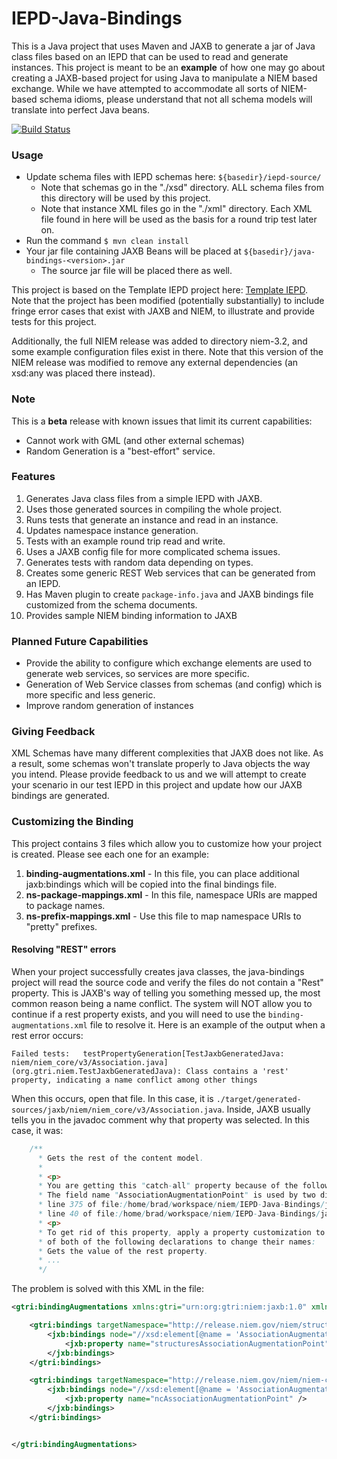 IEPD-Java-Bindings
==================

This is a Java project that uses Maven and JAXB to generate a jar of Java class files based on an IEPD that can be used to read and generate instances.
This project is meant to be an **example** of how one may go about creating a JAXB-based project for using Java to manipulate
a NIEM based exchange.  While we have attempted to accommodate all sorts of NIEM-based schema idioms, please understand that
not all schema models will translate into perfect Java beans.

[![Build Status](https://travis-ci.org/jtmrice/IEPD-Java-Bindings.svg?branch=master)](https://travis-ci.org/jtmrice/IEPD-Java-Bindings)

### Usage
* Update schema files with IEPD schemas here: `${basedir}/iepd-source/`
  * Note that schemas go in the "./xsd" directory.  ALL schema files from this directory will be used by this project.
  * Note that instance XML files go in the "./xml" directory.  Each XML file found in here will be used as the basis for a round trip test later on.
* Run the command `$ mvn clean install`
* Your jar file containing JAXB Beans will be placed at `${basedir}/java-bindings-<version>.jar`
  * The source jar file will be placed there as well.


This project is based on the Template IEPD project here: [Template IEPD](https://github.com/niem/Template-IEPD).  Note that
the project has been modified (potentially substantially) to include fringe error cases that exist with JAXB and NIEM, to
illustrate and provide tests for this project.

Additionally, the full NIEM release was added to directory niem-3.2, and some example configuration files exist in there.
Note that this version of the NIEM release was modified to remove any external dependencies (an xsd:any was placed there instead).


### Note
This is a **beta** release with known issues that limit its current capabilities:
* Cannot work with GML (and other external schemas)
* Random Generation is a "best-effort" service.

### Features
1. Generates Java class files from a simple IEPD with JAXB.
2. Uses those generated sources in compiling the whole project.
3. Runs tests that generate an instance and read in an instance.
4. Updates namespace instance generation.
5. Tests with an example round trip read and write.
6. Uses a JAXB config file for more complicated schema issues.
7. Generates tests with random data depending on types.
8. Creates some generic REST Web services that can be generated from an IEPD.
9. Has Maven plugin to create `package-info.java` and JAXB bindings file customized from the schema documents.
10. Provides sample NIEM binding information to JAXB


### Planned Future Capabilities
* Provide the ability to configure which exchange elements are used to generate web services, so services are more specific.
* Generation of Web Service classes from schemas (and config) which is more specific and less generic.
* Improve random generation of instances


### Giving Feedback
XML Schemas have many different complexities that JAXB does not like.  As a result, some schemas won't translate properly
to Java objects the way you intend.  Please provide feedback to us and we will attempt to create your scenario in our
test IEPD in this project and update how our JAXB bindings are generated.


### Customizing the Binding
This project contains 3 files which allow you to customize how your project is created.  Please see each one for an example:

1. **binding-augmentations.xml** - In this file, you can place additional jaxb:bindings which will be copied into the final bindings file.
2. **ns-package-mappings.xml** - In this file, namespace URIs are mapped to package names.
3. **ns-prefix-mappings.xml** - Use this file to map namespace URIs to "pretty" prefixes.

#### Resolving "REST" errors
When your project successfully creates java classes, the java-bindings project will read the source code and verify the
files do not contain a "Rest" property.  This is JAXB's way of telling you something messed up, the most common reason
being a name conflict.  The system will NOT allow you to continue if a rest property exists, and you will need to use the
`binding-augmentations.xml` file to resolve it.  Here is an example of the output when a rest error occurs:

`Failed tests:   testPropertyGeneration[TestJaxbGeneratedJava: niem/niem_core/v3/Association.java](org.gtri.niem.TestJaxbGeneratedJava): Class contains a 'rest' property, indicating a name conflict among other things`

When this occurs, open that file.  In this case, it is `./target/generated-sources/jaxb/niem/niem_core/v3/Association.java`.  Inside,
JAXB usually tells you in the javadoc comment why that property was selected.  In this case, it was:

```java
    /**
      * Gets the rest of the content model.
      *
      * <p>
      * You are getting this "catch-all" property because of the following reason:
      * The field name "AssociationAugmentationPoint" is used by two different parts of a schema. See:
      * line 375 of file:/home/brad/workspace/niem/IEPD-Java-Bindings/java-bindings/src/main/xsd/niem-core/3.0/niem-core.xsd
      * line 40 of file:/home/brad/workspace/niem/IEPD-Java-Bindings/java-bindings/src/main/xsd/structures/3.0/structures.xsd
      * <p>
      * To get rid of this property, apply a property customization to one
      * of both of the following declarations to change their names:
      * Gets the value of the rest property.
      * ...
      */
```

The problem is solved with this XML in the file:

```xml
<gtri:bindingAugmentations xmlns:gtri="urn:org:gtri:niem:jaxb:1.0" xmlns:jxb="http://java.sun.com/xml/ns/jaxb">

    <gtri:bindings targetNamespace="http://release.niem.gov/niem/structures/3.0/">
        <jxb:bindings node="//xsd:element[@name = 'AssociationAugmentationPoint']">
            <jxb:property name="structuresAssociationAugmentationPoint" />
        </jxb:bindings>
    </gtri:bindings>

    <gtri:bindings targetNamespace="http://release.niem.gov/niem/niem-core/3.0/">
        <jxb:bindings node="//xsd:element[@name = 'AssociationAugmentationPoint']">
            <jxb:property name="ncAssociationAugmentationPoint" />
        </jxb:bindings>
    </gtri:bindings>


</gtri:bindingAugmentations>
```
